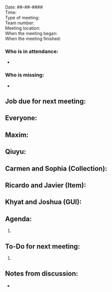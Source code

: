 Date: ##-##-#### <br>
Time: <br> 
Type of meeting: <br>
Team number: <br>
Meeting location: <br>
When the meeting began: <br> 
When the meeting finished:

### Who is in attendance:
-

### Who is missing:
-

## Job due for next meeting:
Everyone:
-

Maxim:
- 

Qiuyu:
- 

Carmen and Sophia (Collection):
- 

Ricardo and Javier (Item):
- 

Khyat and Joshua (GUI):
- 

## Agenda:
1. 

## To-Do for next meeting:
1. 

## Notes from discussion:
-
